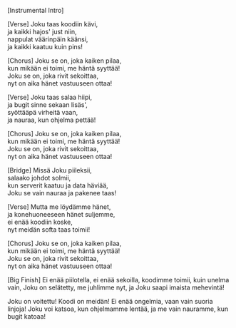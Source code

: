[Instrumental Intro]

[Verse]
Joku taas koodiin kävi,  
ja kaikki hajos' just niin,  
nappulat väärinpäin käänsi,  
ja kaikki kaatuu kuin pins!

[Chorus]
Joku se on, joka kaiken pilaa,  
kun mikään ei toimi, me häntä syyttää!  
Joku se on, joka rivit sekoittaa,  
nyt on aika hänet vastuuseen ottaa!

[Verse]
Joku taas salaa hiipi,  
ja bugit sinne sekaan lisäs',  
syöttääpä virheitä vaan,  
ja nauraa, kun ohjelma pettää!

[Chorus]
Joku se on, joka kaiken pilaa,  
kun mikään ei toimi, me häntä syyttää!  
Joku se on, joka rivit sekoittaa,  
nyt on aika hänet vastuuseen ottaa!

[Bridge]
Missä Joku piileksii,  
salaako johdot solmii,  
kun serverit kaatuu ja data häviää,  
Joku se vain nauraa ja pakenee taas!

[Verse]
Mutta me löydämme hänet,  
ja konehuoneeseen hänet suljemme,  
ei enää koodiin koske,  
nyt meidän softa taas toimii!

[Chorus]
Joku se on, joka kaiken pilaa,  
kun mikään ei toimi, me häntä syyttää!  
Joku se on, joka rivit sekoittaa,  
nyt on aika hänet vastuuseen ottaa!

[Big Finish]
Ei enää piilotella, ei enää sekoilla,
koodimme toimii, kuin unelma vain,
Joku on selätetty, me juhlimme nyt,
ja Joku saapi imaista mehevintä!

Joku on voitettu! Koodi on meidän!
Ei enää ongelmia, vaan vain suoria linjoja!
Joku voi katsoa, kun ohjelmamme lentää,
ja me vain nauramme, kun bugit katoaa!
